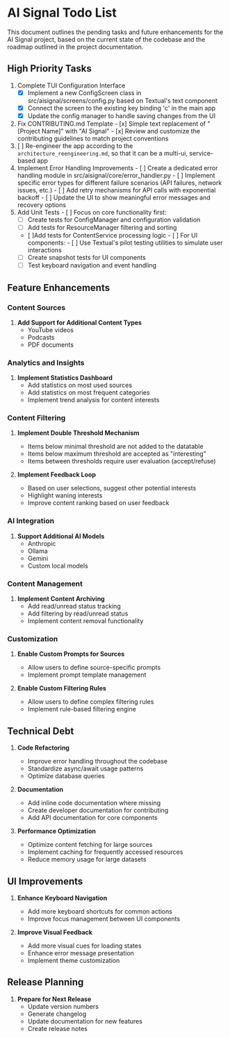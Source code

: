 # AI Signal Todo List

This document outlines the pending tasks and future enhancements for the AI Signal project, based on the current state of the codebase and the roadmap outlined in the project documentation.

## High Priority Tasks

 1. Complete TUI Configuration Interface
    - [x] Implement a new ConfigScreen class in src/aisignal/screens/config.py based on Textual's text component
    - [x] Connect the screen to the existing key binding 'c' in the main app
    - [x] Update the config manager to handle saving changes from the UI
  2. Fix CONTRIBUTING.md Template
    - [x] Simple text replacement of "[Project Name]" with "AI Signal"
    - [x] Review and customize the contributing guidelines to match project conventions
  3. [ ] Re-engineer the app according to the `architecture_reengineering.md`, so that it can be a multi-ui, service-based app
  4. Implement Error Handling Improvements
    - [ ] Create a dedicated error handling module in src/aisignal/core/error_handler.py
    - [ ] Implement specific error types for different failure scenarios (API failures, network issues, etc.)
    - [ ] Add retry mechanisms for API calls with exponential backoff
    - [ ] Update the UI to show meaningful error messages and recovery options
  5. Add Unit Tests
    - [ ] Focus on core functionality first:
      - [ ] Create tests for ConfigManager and configuration validation
      - [ ] Add tests for ResourceManager filtering and sorting
      - [ ]Add tests for ContentService processing logic
    - [ ] For UI components:
    - [ ] Use Textual's pilot testing utilities to simulate user interactions
      - [ ] Create snapshot tests for UI components
      - [ ] Test keyboard navigation and event handling

## Feature Enhancements

### Content Sources

1. **Add Support for Additional Content Types**
   - YouTube videos
   - Podcasts
   - PDF documents

### Analytics and Insights

1. **Implement Statistics Dashboard**
   - Add statistics on most used sources
   - Add statistics on most frequent categories
   - Implement trend analysis for content interests

### Content Filtering

1. **Implement Double Threshold Mechanism**
   - Items below minimal threshold are not added to the datatable
   - Items below maximum threshold are accepted as "interesting"
   - Items between thresholds require user evaluation (accept/refuse)

2. **Implement Feedback Loop**
   - Based on user selections, suggest other potential interests
   - Highlight waning interests
   - Improve content ranking based on user feedback

### AI Integration

1. **Support Additional AI Models**
   - Anthropic
   - Ollama
   - Gemini
   - Custom local models

### Content Management

1. **Implement Content Archiving**
   - Add read/unread status tracking
   - Add filtering by read/unread status
   - Implement content removal functionality

### Customization

1. **Enable Custom Prompts for Sources**
   - Allow users to define source-specific prompts
   - Implement prompt template management

2. **Enable Custom Filtering Rules**
   - Allow users to define complex filtering rules
   - Implement rule-based filtering engine

## Technical Debt

1. **Code Refactoring**
   - Improve error handling throughout the codebase
   - Standardize async/await usage patterns
   - Optimize database queries

2. **Documentation**
   - Add inline code documentation where missing
   - Create developer documentation for contributing
   - Add API documentation for core components

3. **Performance Optimization**
   - Optimize content fetching for large sources
   - Implement caching for frequently accessed resources
   - Reduce memory usage for large datasets

## UI Improvements

1. **Enhance Keyboard Navigation**
   - Add more keyboard shortcuts for common actions
   - Improve focus management between UI components

2. **Improve Visual Feedback**
   - Add more visual cues for loading states
   - Enhance error message presentation
   - Implement theme customization

## Release Planning

1. **Prepare for Next Release**
   - Update version numbers
   - Generate changelog
   - Update documentation for new features
   - Create release notes